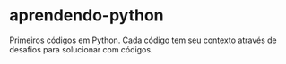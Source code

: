 # aprendendo-python
Primeiros códigos em Python. Cada código tem seu contexto através de desafios para solucionar com códigos.
